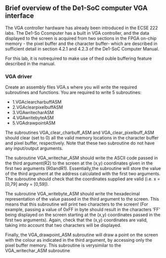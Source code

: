 
## Brief overview of the De1-SoC computer VGA interface

The VGA controller hardware has already been introduced in the ECSE 222 labs. The De1-So Ccomputer has a built in VGA controller, and the data displayed to the screen is acquired from two sections in the FPGA on-chip memory - the pixel buffer and the character buffer- which are described in sufficient detail in section 4.2.1 and 4.2.3 of the De1-SoC Computer Manual. 

For this lab, it is notrequired to make use of thed ouble buffering feature described in the manual. 

### VGA driver
Create an assembly files VGA.s where you will write the required subroutines and functions. You are required to write 5 subroutines:
- 1.VGAclearcharbuffASM
- 2.VGAclearpixelbuffASM
- 3.VGAwritecharASM
- 4.VGAwritebyteASM
- 5.VGAdrawpointASM

The subroutines VGA_clear_charbuff_ASM and VGA_clear_pixelbuff_ASM should clear (set to 0) all the valid memory locations in the character buffer and pixel buffer, respectively. Note that these two subroutine do not have any input/output arguments.

The subroutine VGA_writechar_ASM should write the ASCII code passed in the third argument(R2) to the screen at the (x,y) coordinates given in the first two arguments (R0andR1). Essentially,the subroutine will store the value of the third argument at the address calculated with the first two arguments. The subroutine should check that the coordinates supplied are valid (i.e. x = [0,79] andy = [0,59]).

The subroutine VGA_writebyte_ASM should write the hexadecimal representation of the value passed in the third argument to the screen. This means that this subroutine will print two characters to the screen! (For example, passing a value of 0xFF in byte should result in the characters ’FF’ being displayed on the screen starting at the (x,y) coordinates passed in the first two arguments). Again, check that the (x,y) coordinates are valid, taking into account that two characters will be displayed.

Finally, the VGA_drawpoint_ASM subroutine will draw a point on the screen with the colour as indicated in the third argument, by accessing only the pixel buffer memory. This subroutine is verysimilar to the VGA_writechar_ASM subroutine

